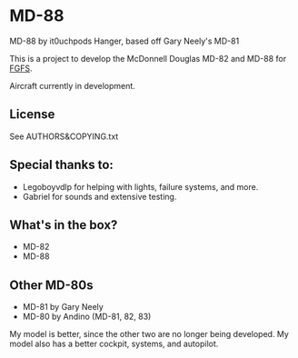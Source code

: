 # MD-88
MD-88 by it0uchpods Hanger, based off Gary Neely's MD-81

This is a project to develop the McDonnell Douglas MD-82 and MD-88 for [FGFS](http://www.flightgear.org/).

Aircraft currently in development.

## License

See AUTHORS&COPYING.txt

## Special thanks to:
* Legoboyvdlp for helping with lights, failure systems, and more.
* Gabriel for sounds and extensive testing.

## What's in the box?
* MD-82
* MD-88

## Other MD-80s
* MD-81 by Gary Neely
* MD-80 by Andino (MD-81, 82, 83)

My model is better, since the other two are no longer being developed. My model also has a better cockpit, systems, and autopilot.